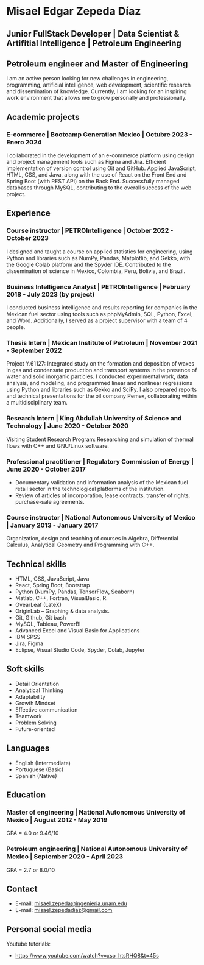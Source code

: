 # Misael Edgar Zepeda Díaz
## Junior FullStack Developer | Data Scientist & Artifitial Intelligence | Petroleum Engineering
## Petroleum engineer and Master of Engineering
I am an active person looking for new challenges in engineering, programming, artificial intelligence, web development, scientific research and dissemination of knowledge. Currently, I am looking for an inspiring work environment that allows me to grow personally and professionally.

## Academic projects
### E-commerce | Bootcamp Generation Mexico | Octubre 2023 - Enero 2024
I collaborated in the development of an e-commerce platform using design and project management tools such as Figma and Jira. Efficient implementation of version control using Git and GitHub. Applied JavaScript, HTML, CSS, and Java, along with the use of React on the Front End and Spring Boot (with REST API) on the Back End. Successfully managed databases through MySQL, contributing to the overall success of the web project.

## Experience
### Course instructor | PETROIntelligence | October 2022 - October 2023
I designed and taught a course on applied statistics for engineering, using Python and libraries such as NumPy, Pandas, Matplotlib, and Gekko, with the Google Colab platform and the Spyder IDE. Contributed to the dissemination of science in Mexico, Colombia, Peru, Bolivia, and Brazil.

### Business Intelligence Analyst | PETROIntelligence | February 2018 - July 2023 (by project)
I conducted business intelligence and results reporting for companies in the Mexican fuel sector using tools such as phpMyAdmin, SQL, Python, Excel, and Word. Additionally, I served as a project supervisor with a team of 4 people.

### Thesis Intern | Mexican Institute of Petroleum | November 2021 - September 2022
Project Y.61127: Integrated study on the formation and deposition of waxes in gas and condensate production and transport systems in the presence of water and solid inorganic particles.
I conducted experimental work, data analysis, and modeling, and programmed linear and nonlinear regressions using Python and libraries such as Gekko and SciPy. I also prepared reports and technical presentations for the oil company Pemex, collaborating within a multidisciplinary team.

### Research Intern | King Abdullah University of Science and Technology | June 2020 - October 2020
Visiting Student Research Program: Researching and simulation of thermal flows with C++ and GNU/Linux software.

### Professional practitioner | Regulatory Commission of Energy | June 2020 - October 2017
- Documentary validation and information analysis of the Mexican fuel retail sector in the technological platforms of the institution.
- Review of articles of incorporation, lease contracts, transfer of rights, purchase-sale agreements.

### Course instructor | National Autonomous University of Mexico | January 2013 - January 2017
Organization, design and teaching of courses in Algebra, Differential Calculus, Analytical Geometry and Programming with C++.

## Technical skills
- HTML, CSS, JavaScript, Java
- React, Spring Boot, Bootstrap
- Python (NumPy, Pandas, TensorFlow, Seaborn)
- Matlab, C++, Fortran, VisualBasic, R.
- OvearLeaf (LateX)
- OriginLab – Graphing & data analysis.
- Git, Github, Git bash
- MySQL, Tableau, PowerBI
- Advanced Excel and Visual Basic for Applications
- IBM SPSS
- Jira, Figma
- Eclipse, Visual Studio Code, Spyder, Colab, Jupyter
  
## Soft skills
- Detail Orientation
- Analytical Thinking
- Adaptability
- Growth Mindset
- Effective communication
- Teamwork
- Problem Solving
- Future-oriented

## Languages
- English (Intermediate)
- Portuguese (Basic)
- Spanish (Native)

## Education
### Master of engineering | National Autonomous University of Mexico | August 2012 - May 2019
GPA = 4.0 or 9.46/10
### Petroleum engineering | National Autonomous University of Mexico | September 2020 - April 2023
GPA = 2.7 or 8.0/10
## Contact
- E-mail: misael.zepeda@ingenieria.unam.edu
- E-mail: misael.zepedadiaz@gmail.com

## Personal social media
Youtube tutorials: 
- https://www.youtube.com/watch?v=xso_htsRHQ8&t=45s




